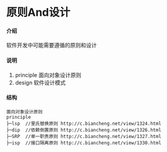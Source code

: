 # 原则And设计

#### 介绍
软件开发中可能需要遵循的原则和设计

#### 说明
 1. principle 面向对象设计原则
 2. design 软件设计模式 
 
#### 结构
````
面向对象设计原则
principle
├─lsp  //里氏替换原则 http://c.biancheng.net/view/1324.html
├─dip  //依赖倒置原则 http://c.biancheng.net/view/1326.html
├─SRP  //单一职责原则 http://c.biancheng.net/view/1327.html
├─isp  //接口隔离原则 http://c.biancheng.net/view/1330.html
````